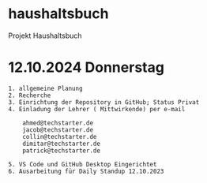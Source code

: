 # haushaltsbuch

Projekt Haushaltsbuch

# 12.10.2024 Donnerstag
    1. allgemeine Planung
    2. Recherche
    3. Einrichtung der Repository in GitHub; Status Privat
    4. Einladung der Lehrer ( Mittwirkende) per e-mail

        ahmed@techstarter.de
        jacob@techstarter.de
        collin@techstarter.de
        dimitar@techstarter.de
        patrick@techstarter.de

    5. VS Code und GitHub Desktop Eingerichtet
    6. Ausarbeitung für Daily Standup 12.10.2023




